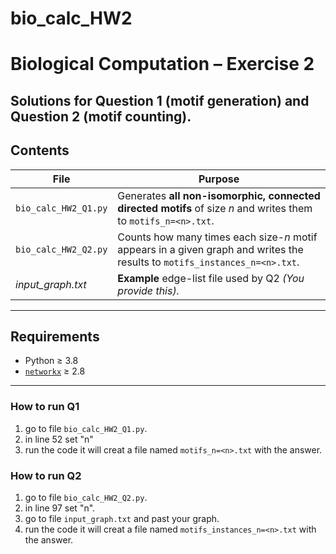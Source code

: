 # bio_calc_HW2
# Biological Computation – Exercise 2  
Solutions for **Question 1** (motif generation) and **Question 2** (motif counting).
---
## Contents
| File | Purpose |
|------|---------|
| `bio_calc_HW2_Q1.py` | Generates **all non-isomorphic, connected directed motifs** of size *n* and writes them to `motifs_n=<n>.txt`. |
| `bio_calc_HW2_Q2.py` | Counts how many times each size-*n* motif appears in a given graph and writes the results to `motifs_instances_n=<n>.txt`. |
| *input_graph.txt* | **Example** edge-list file used by Q2 *(You provide this).* |

---

## Requirements
* Python ≥ 3.8  
* [`networkx`](https://networkx.org/) ≥ 2.8

---

### How to run Q1
1. go to file `bio_calc_HW2_Q1.py`.
2. in line 52 set "n"
3. run the code it will creat a file named `motifs_n=<n>.txt` with the answer.

### How to run Q2
1. go to file `bio_calc_HW2_Q2.py`.
2. in line 97 set "n".
3. go to file `input_graph.txt` and past your graph.
4. run the code it will creat a file named `motifs_instances_n=<n>.txt` with the answer.
